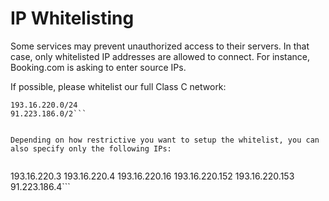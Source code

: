 # IP Whitelisting


Some services may prevent unauthorized access to their servers. In that case, only whitelisted IP addresses are allowed to connect. For instance, Booking.com is asking to enter source IPs.

If possible, please whitelist our full Class C network:

```
193.16.220.0/24 
91.223.186.0/2```


Depending on how restrictive you want to setup the whitelist, you can also specify only the following IPs:


```
193.16.220.3
193.16.220.4
193.16.220.16
193.16.220.152
193.16.220.153
91.223.186.4```




